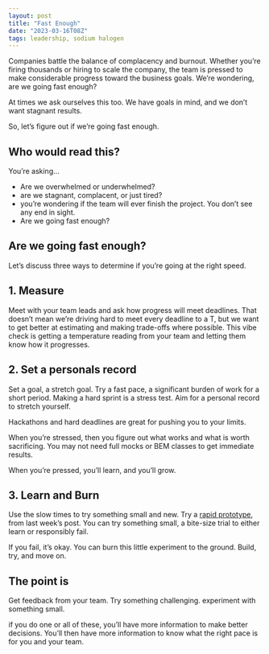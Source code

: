 ```yaml
---
layout: post
title: "Fast Enough"
date: "2023-03-16T08Z"
tags: leadership, sodium halogen
---
```


Companies battle the balance of complacency and burnout. Whether you’re firing thousands or hiring to scale the company, the team is pressed to make considerable progress toward the business goals. We’re wondering, are we going fast enough?

At times we ask ourselves this too. We have goals in mind, and we don’t want stagnant results.

So, let’s figure out if we’re going fast enough.

## Who would read this?

You’re asking…

- Are we overwhelmed or underwhelmed? 
- are we stagnant, complacent, or just tired?
- you’re wondering if the team will ever finish the project. You don’t see any end in sight.
- Are we going fast enough?


## Are we going fast enough?

Let’s discuss three ways to determine if you’re going at the right speed.

## 1. Measure

Meet with your team leads and ask how progress will meet deadlines. That doesn’t mean we’re driving hard to meet every deadline to a T, but we want to get better at estimating and making trade-offs where possible. This vibe check is getting a temperature reading from your team and letting them know how it progresses.

## 2. Set a personals record

Set a goal, a stretch goal. Try a fast pace, a significant burden of work for a short period. Making a hard sprint is a stress test. Aim for a personal record to stretch yourself.

Hackathons and hard deadlines are great for pushing you to your limits.

When you’re stressed, then you figure out what works and what is worth sacrificing. You may not need full mocks or BEM classes to get immediate results.

When you’re pressed, you’ll learn, and you’ll grow.

## 3. Learn and Burn

Use the slow times to try something small and new. Try a [rapid prototype](/rapid-prototyping-framework), from last week’s post. You can try something small, a bite-size trial to either learn or responsibly fail.

If you fail, it’s okay. You can burn this little experiment to the ground. Build, try, and move on.

## The point is

Get feedback from your team. Try something challenging. experiment with something small.

if you do one or all of these, you’ll have more information to make better decisions. You’ll then have more information to know what the right pace is for you and your team.

